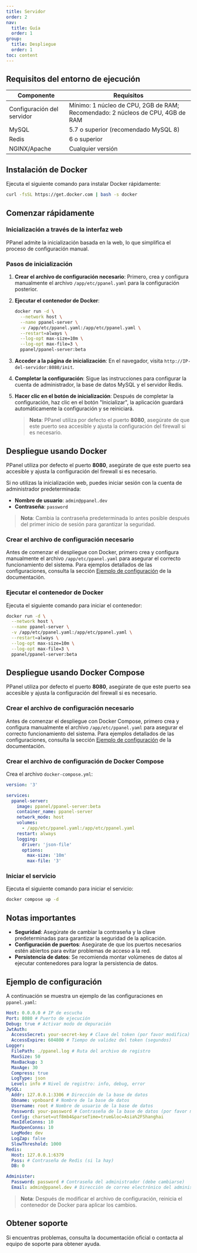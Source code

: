 ```yaml
---
title: Servidor
order: 2
nav:
  title: Guía
  order: 1
group:
  title: Despliegue
  order: 1
toc: content
---
```


## Requisitos del entorno de ejecución

| Componente      | Requisitos                             |
| --------------- | ------------------------------------- |
| Configuración del servidor | Mínimo: 1 núcleo de CPU, 2GB de RAM; Recomendado: 2 núcleos de CPU, 4GB de RAM |
| MySQL           | 5.7 o superior (recomendado MySQL 8) |
| Redis           | 6 o superior                          |
| NGINX/Apache    | Cualquier versión                     |

## Instalación de Docker

Ejecuta el siguiente comando para instalar Docker rápidamente:

```sh
curl -fsSL https://get.docker.com | bash -s docker
```

## Comenzar rápidamente

### Inicialización a través de la interfaz web

PPanel admite la inicialización basada en la web, lo que simplifica el proceso de configuración manual.

### Pasos de inicialización

1. **Crear el archivo de configuración necesario**: Primero, crea y configura manualmente el archivo `/app/etc/ppanel.yaml` para la configuración posterior.

2. **Ejecutar el contenedor de Docker**:

   ```sh
   docker run -d \
     --network host \
     --name ppanel-server \
     -v /app/etc/ppanel.yaml:/app/etc/ppanel.yaml \
     --restart=always \
     --log-opt max-size=10m \
     --log-opt max-file=3 \
     ppanel/ppanel-server:beta
   ```

3. **Acceder a la página de inicialización**: En el navegador, visita `http://IP-del-servidor:8080/init`.

4. **Completar la configuración**: Sigue las instrucciones para configurar la cuenta de administrador, la base de datos MySQL y el servidor Redis.

5. **Hacer clic en el botón de inicialización**: Después de completar la configuración, haz clic en el botón "Inicializar", la aplicación guardará automáticamente la configuración y se reiniciará.

   > **Nota**: PPanel utiliza por defecto el puerto **8080**, asegúrate de que este puerto sea accesible y ajusta la configuración del firewall si es necesario.

## Despliegue usando Docker

PPanel utiliza por defecto el puerto **8080**, asegúrate de que este puerto sea accesible y ajusta la configuración del firewall si es necesario.

Si no utilizas la inicialización web, puedes iniciar sesión con la cuenta de administrador predeterminada:

- **Nombre de usuario**: `admin@ppanel.dev`
- **Contraseña**: `password`

> **Nota**: Cambia la contraseña predeterminada lo antes posible después del primer inicio de sesión para garantizar la seguridad.

### Crear el archivo de configuración necesario

Antes de comenzar el despliegue con Docker, primero crea y configura manualmente el archivo `/app/etc/ppanel.yaml` para asegurar el correcto funcionamiento del sistema. Para ejemplos detallados de las configuraciones, consulta la sección [Ejemplo de configuración](#ejemplo-de-configuración) de la documentación.

### Ejecutar el contenedor de Docker

Ejecuta el siguiente comando para iniciar el contenedor:

```sh
docker run -d \
  --network host \
  --name ppanel-server \
  -v /app/etc/ppanel.yaml:/app/etc/ppanel.yaml \
  --restart=always \
  --log-opt max-size=10m \
  --log-opt max-file=3 \
  ppanel/ppanel-server:beta
```

## Despliegue usando Docker Compose

PPanel utiliza por defecto el puerto **8080**, asegúrate de que este puerto sea accesible y ajusta la configuración del firewall si es necesario.

### Crear el archivo de configuración necesario

Antes de comenzar el despliegue con Docker Compose, primero crea y configura manualmente el archivo `/app/etc/ppanel.yaml` para asegurar el correcto funcionamiento del sistema. Para ejemplos detallados de las configuraciones, consulta la sección [Ejemplo de configuración](#ejemplo-de-configuración) de la documentación.

### Crear el archivo de configuración de Docker Compose

Crea el archivo `docker-compose.yml`:

```yaml
version: '3'

services:
  ppanel-server:
    image: ppanel/ppanel-server:beta
    container_name: ppanel-server
    network_mode: host
    volumes:
      - /app/etc/ppanel.yaml:/app/etc/ppanel.yaml
    restart: always
    logging:
      driver: 'json-file'
      options:
        max-size: '10m'
        max-file: '3'
```

### Iniciar el servicio

Ejecuta el siguiente comando para iniciar el servicio:

```sh
docker compose up -d
```

## Notas importantes

- **Seguridad**: Asegúrate de cambiar la contraseña y la clave predeterminadas para garantizar la seguridad de la aplicación.
- **Configuración de puertos**: Asegúrate de que los puertos necesarios estén abiertos para evitar problemas de acceso a la red.
- **Persistencia de datos**: Se recomienda montar volúmenes de datos al ejecutar contenedores para lograr la persistencia de datos.

## Ejemplo de configuración

A continuación se muestra un ejemplo de las configuraciones en `ppanel.yaml`:

```yaml
Host: 0.0.0.0 # IP de escucha
Port: 8080 # Puerto de ejecución
Debug: true # Activar modo de depuración
JwtAuth:
  AccessSecret: your-secret-key # Clave del token (por favor modifica)
  AccessExpire: 604800 # Tiempo de validez del token (segundos)
Logger:
  FilePath: ./ppanel.log # Ruta del archivo de registro
  MaxSize: 50
  MaxBackup: 3
  MaxAge: 30
  Compress: true
  LogType: json
  Level: info # Nivel de registro: info, debug, error
MySQL:
  Addr: 127.0.0.1:3306 # Dirección de la base de datos
  Dbname: vpnboard # Nombre de la base de datos
  Username: root # Nombre de usuario de la base de datos
  Password: your-password # Contraseña de la base de datos (por favor modifica)
  Config: charset=utf8mb4&parseTime=true&loc=Asia%2FShanghai
  MaxIdleConns: 10
  MaxOpenConns: 10
  LogMode: dev
  LogZap: false
  SlowThreshold: 1000
Redis:
  Host: 127.0.0.1:6379
  Pass: # Contraseña de Redis (si la hay)
  DB: 0

Administer:
  Password: password # Contraseña del administrador (debe cambiarse)
  Email: admin@ppanel.dev # Dirección de correo electrónico del administrador
```

> **Nota**: Después de modificar el archivo de configuración, reinicia el contenedor de Docker para aplicar los cambios.

## Obtener soporte

Si encuentras problemas, consulta la documentación oficial o contacta al equipo de soporte para obtener ayuda.

